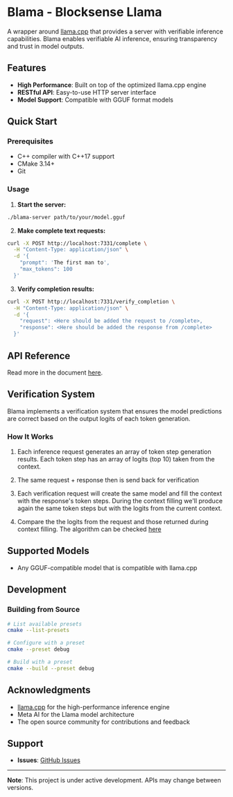 # Blama - Blocksense Llama

A wrapper around [llama.cpp](https://github.com/ggml-org/llama.cpp) that provides a server
with verifiable inference capabilities. Blama enables verifiable AI inference,
ensuring transparency and trust in model outputs.

## Features

- **High Performance**: Built on top of the optimized llama.cpp engine
- **RESTful API**: Easy-to-use HTTP server interface
- **Model Support**: Compatible with GGUF format models

## Quick Start

### Prerequisites

- C++ compiler with C++17 support
- CMake 3.14+
- Git

### Usage

1. **Start the server:**
```bash
./blama-server path/to/your/model.gguf
```

2. **Make complete text requests:**
```bash
curl -X POST http://localhost:7331/complete \
  -H "Content-Type: application/json" \
  -d '{
    "prompt": 'The first man to',
    "max_tokens": 100
  }'
```

3. **Verify completion results:**
```bash
curl -X POST http://localhost:7331/verify_completion \
  -H "Content-Type: application/json" \
  -d '{
    "request": <Here should be added the request to /complete>,
    "response": <Here should be added the response from /complete>
  }'
```

## API Reference

Read more in the document [here](docs/design/Server-API.md).

## Verification System

Blama implements a verification system that ensures the model predictions are correct
based on the output logits of each token generation.

### How It Works

1. Each inference request generates an array of token step generation results.
Each token step has an array of logits (top 10) taken from the context.

2. The same request + response then is send back for verification

3. Each verification request will create the same model
and fill the context with the response's token steps.
During the context filling we'll produce again the same
token steps but with the logits from the current context.

4. Compare the the logits from the request and those returned during context filling.
The algorithm can be checked [here](inference/code/llama/LogitComparer.cpp)


## Supported Models

- Any GGUF-compatible model that is compatible with llama.cpp

## Development

### Building from Source

```bash
# List available presets
cmake --list-presets

# Configure with a preset
cmake --preset debug

# Build with a preset
cmake --build --preset debug
```

## Acknowledgments

- [llama.cpp](https://github.com/ggml-org/llama.cpp) for the high-performance inference engine
- Meta AI for the Llama model architecture
- The open source community for contributions and feedback

## Support

- **Issues**: [GitHub Issues](https://github.com/blocksense-network/blama/issues)

---

**Note**: This project is under active development. APIs may change between versions.
